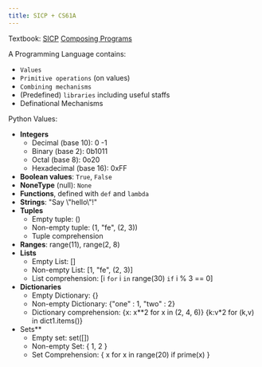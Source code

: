 ```yaml
---
title: SICP + CS61A
---
```


Textbook: [SICP](https://mitp-content-server.mit.edu/books/content/sectbyfn/books_pres_0/6515/sicp.zip/full-text/book/book-Z-H-4.html) [Composing Programs](https://www.composingprograms.com/)   

A Programming Language contains:
  - `Values`
  - `Primitive operations` (on values)
  - `Combining mechanisms`
  - (Predefined) `libraries` including useful staffs
  - Definational Mechanisms 

Python Values:
  - **Integers**
    - Decimal (base 10): 0 -1
    - Binary (base 2): 0b1011
    - Octal (base 8): 0o20
    - Hexadecimal (base 16): 0xFF
  - **Boolean values**: `True`, `False`
  - **NoneType** (null): `None`
  - **Functions**, defined with `def` and `lambda`
  - **Strings**: "Say \\"hello\\"!"
  - **Tuples**
    - Empty tuple: ()
    - Non-empty tuple: (1, "fe", (2, 3))
    - Tuple comprehension
  - **Ranges**: range(11), range(2, 8)
  - **Lists**
    - Empty List: []
    - Non-empty List: [1, "fe", (2, 3)]
    - List comprehension: [i `for` i `in` range(30) `if` i % 3 == 0]
  - **Dictionaries**
    - Empty Dictionary: {}
    - Non-empty Dictionary: {"one" : 1, "two" : 2}
    - Dictionary comprehension: {x: x**2 for x in (2, 4, 6)} {k:v*2 for (k,v) in dict1.items()}
  - Sets**
    - Empty set: set([])
    - Non-empty Set: { 1, 2 }
    - Set Comprehension: { x for x in range(20) if prime(x) }
